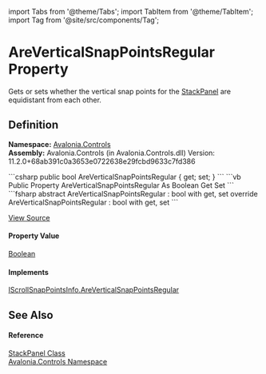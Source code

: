 import Tabs from '@theme/Tabs'; 
import TabItem from '@theme/TabItem'; 
import Tag from '@site/src/components/Tag'; 

# AreVerticalSnapPointsRegular Property


Gets or sets whether the vertical snap points for the <a href="T_Avalonia_Controls_StackPanel">StackPanel</a> are equidistant from each other.



## Definition
**Namespace:** <a href="N_Avalonia_Controls">Avalonia.Controls</a>  
**Assembly:** Avalonia.Controls (in Avalonia.Controls.dll) Version: 11.2.0+68ab391c0a3653e0722638e29fcbd9633c7fd386

<Tabs groupId="api-code-preview">
<TabItem value="csharp" label="C#">
```csharp
public bool AreVerticalSnapPointsRegular { get; set; }
```
</TabItem>
<TabItem value="vb" label="VB">
```vb
Public Property AreVerticalSnapPointsRegular As Boolean
	Get
	Set
```
</TabItem>
<TabItem value="fsharp" label="F#">
```fsharp
abstract AreVerticalSnapPointsRegular : bool with get, set
override AreVerticalSnapPointsRegular : bool with get, set
```
</TabItem>
</Tabs>



<a href="https://github.com/AvaloniaUI/Avalonia/tree/master/srcAvalonia.Controls/StackPanel.cs#L120" title="View the source code">View Source</a>



#### Property Value
<a href="https://learn.microsoft.com/dotnet/api/system.boolean" target="_blank" rel="noopener noreferrer">Boolean</a>

#### Implements
<a href="P_Avalonia_Controls_Primitives_IScrollSnapPointsInfo_AreVerticalSnapPointsRegular">IScrollSnapPointsInfo.AreVerticalSnapPointsRegular</a>  


## See Also


#### Reference
<a href="T_Avalonia_Controls_StackPanel">StackPanel Class</a>  
<a href="N_Avalonia_Controls">Avalonia.Controls Namespace</a>  
